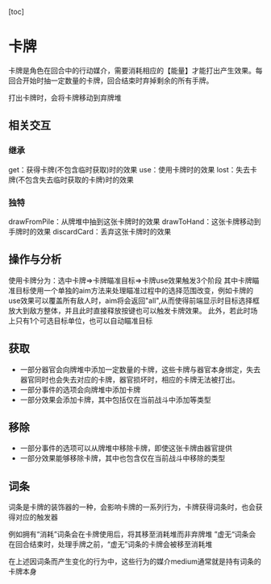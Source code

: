 [toc]

# 卡牌

卡牌是角色在回合中的行动媒介，需要消耗相应的【能量】才能打出产生效果。每回合开始时抽一定数量的卡牌，回合结束时弃掉剩余的所有手牌。

打出卡牌时，会将卡牌移动到弃牌堆

## 相关交互

### 继承

get：获得卡牌(不包含临时获取)时的效果
use：使用卡牌时的效果
lost：失去卡牌(不包含失去临时获取的卡牌)时的效果

### 独特

drawFromPile：从牌堆中抽到这张卡牌时的效果
drawToHand：这张卡牌移动到手牌时的效果
discardCard：丢弃这张卡牌时的效果

## 操作与分析

使用卡牌分为：选中卡牌=>卡牌瞄准目标=>卡牌use效果触发3个阶段
其中卡牌瞄准目标使用一个单独的aim方法来处理瞄准过程中的选择范围改变，例如卡牌的use效果可以覆盖所有敌人时，aim将会返回"all",从而使得前端显示时目标选择框放大到敌方整体，并且此时直接释放按键也可以触发卡牌效果。
此外，若此时场上只有1个可选目标单位，也可以自动瞄准目标

## 获取

- 一部分器官会向牌堆中添加一定数量的卡牌，这些卡牌与器官本身绑定，失去器官同时也会失去对应的卡牌，器官损坏时，相应的卡牌无法被打出。
- 一部分事件的选项会向牌堆中添加卡牌
- 一部分效果会添加卡牌，其中包括仅在当前战斗中添加等类型

## 移除

- 一部分事件的选项可以从牌堆中移除卡牌，即使这张卡牌由器官提供
- 一部分效果能够移除卡牌，其中也包含仅在当前战斗中移除的类型

## 词条

词条是卡牌的装饰器的一种，会影响卡牌的一系列行为，卡牌获得词条时，也会获得对应的触发器

例如拥有“消耗”词条会在卡牌使用后，将其移至消耗堆而非弃牌堆
”虚无“词条会在回合结束时，处理手牌之前，“虚无”词条的卡牌会被移至消耗堆

在上述因词条而产生变化的行为中，这些行为的媒介medium通常就是持有词条的卡牌本身